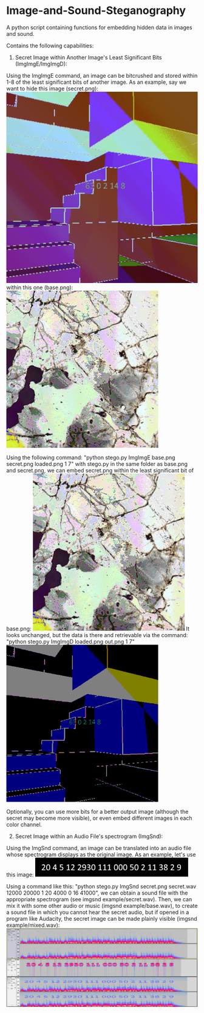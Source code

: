 # Image-and-Sound-Steganography
A python script containing functions for embedding hidden data in images and sound.

Contains the following capabilities:

1. Secret Image within Another Image's Least Significant Bits (ImgImgE/ImgImgD):

Using the ImgImgE command, an image can be bitcrushed and stored within 1-8 of the least significant bits of another image.
As an example, say we want to hide this image (secret.png):<br/>
![alt text](stegoTool/imgimg_example/secret.png)<br/>
within this one (base.png):<br/>
![alt text](stegoTool/imgimg_example/base.png)

Using the following command: "python stego.py ImgImgE base.png secret.png loaded.png 1 7" with stego.py in the same folder as base.png and secret.png, we can embed secret.png within the least significant bit of base.png:
![alt text](stegoTool/imgimg_example/loaded1bit.png)
It looks unchanged, but the data is there and retrievable via the command: "python stego.py ImgImgD loaded.png out.png 1 7"
![alt text](stegoTool/imgimg_example/out1bit.png)

Optionally, you can use more bits for a better output image (although the secret may become more visible), or even embed different images in each color channel.

2. Secret Image within an Audio File's spectrogram (ImgSnd):

Using the ImgSnd command, an image can be translated into an audio file whose spectrogram displays as the original image.
As an example, let's use this image:
![alt text](stegoTool/imgsnd_example/secret.png)

Using a command like this: "python stego.py ImgSnd secret.png secret.wav 12000 20000 1 20 4000 0 16 41000", we can obtain a sound file with the appropriate spectrogram (see imgsnd example/secret.wav).
Then, we can mix it with some other audio or music (imgsnd example/base.wav), to create a sound file in which you cannot hear the secret audio, but if opened in a program like Audacity, the secret image can be made plainly visible (imgsnd example/mixed.wav):
![alt text](stegoTool/imgsnd_example/example.PNG)
